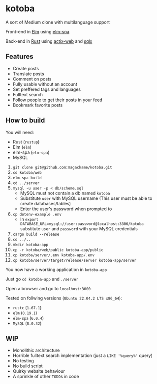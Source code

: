 # kotoba

A sort of Medium clone with multilanguage support

Front-end in [Elm](https://elm-lang.org/) using [elm-spa](https://www.elm-spa.dev/)

Back-end in [Rust](https://www.rust-lang.org/) using [actix-web](https://actix.rs/) and
[sqlx](https://crates.io/crates/sqlx)

## Features

- Create posts
- Translate posts
- Comment on posts
- Fully usable without an account
- Set preffered tags and languages
- Fulltext search
- Follow people to get their posts in your feed 
- Bookmark favorite posts

## How to build

You will need:

- Rust (`rustup`)
- Elm (`elm`)
- elm-spa (`elm-spa`)
- MySQL

1. `git clone git@github.com:magackame/kotoba.git`
2. `cd kotoba/web`
3. `elm-spa build`
4. `cd ../server`
5. `mysql -u user -p < db/scheme.sql`
    - MySQL must not contain a db named `kotoba`
    - Substitute `user` with MySQL username (This user must be able to create databases/tables)
    - Enter the user's password when prompted to
6. `cp dotenv-example .env`
    - In `export DATABASE_URL=mysql://user:password@localhost:3306/kotoba` substitute `user` and `password` with your MySQL credentials
7. `cargo build --release`
8. `cd ../..`
9. `mkdir kotoba-app`
10. `cp -r kotoba/web/public kotoba-app/public`
11. `cp kotoba/server/.env kotoba-app/.env`
12. `cp kotoba/server/target/release/server kotoba-app/server`

You now have a working application in `kotoba-app`

Just go `cd kotoba-app` and `./server`

Open a browser and go to `localhost:3000`

Tested on follwing versions (`Ubuntu 22.04.2 LTS x86_64`):

- `rustc` (`1.67.1`)
- `elm` (`0.19.1`)
- `elm-spa` (`6.0.4`)
- `MySQL` (`8.0.32`)

## WIP

- Monolithic architecture
- Horrible fulltext search implementation (just a `LIKE '%query%'` query)
- No testing
- No build script
- Quirky website behaviour
- A sprinkle of other `TODO`s in code